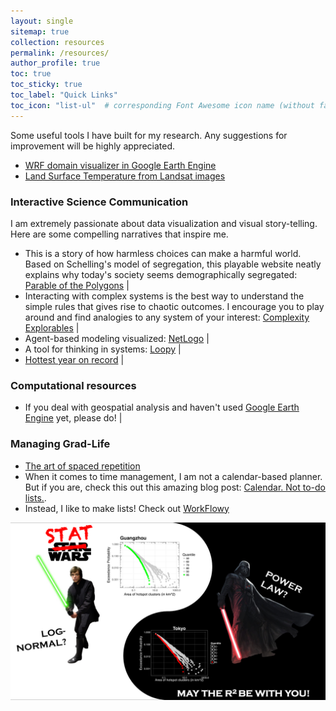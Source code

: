 ```yaml
---
layout: single
sitemap: true
collection: resources
permalink: /resources/
author_profile: true
toc: true
toc_sticky: true
toc_label: "Quick Links"
toc_icon: "list-ul"  # corresponding Font Awesome icon name (without fa prefix)
---
```


Some useful tools I have built for my research. Any suggestions for improvement will be highly appreciated.

* [WRF domain visualizer in Google Earth Engine](https://code.earthengine.google.com/b49019fd1f97e7313b143992a717726c)
* [Land Surface Temperature from Landsat images](https://code.earthengine.google.com/36460b55b5c8688d50e27cbb073a0ef9)

### Interactive Science Communication

I am extremely passionate about data visualization and visual story-telling. Here are some compelling narratives that inspire me.

* This is a story of how harmless choices can make a harmful world. Based on Schelling's model of segregation, this playable website neatly explains why today's society seems demographically segregated: [Parable of the Polygons](https://ncase.me/polygons/) |
* Interacting with complex systems is the best way to understand the simple rules that gives rise to chaotic outcomes. I encourage you to play around and find analogies to any system of your interest: [Complexity Explorables](http://www.complexity-explorables.org/) |
* Agent-based modeling visualized: [NetLogo](https://ccl.northwestern.edu/netlogo/) |
* A tool for thinking in systems: [Loopy](https://ncase.me/loopy/) |
* [Hottest year on record](https://www.bloomberg.com/graphics/hottest-year-on-record/) |

### Computational resources

* If you deal with geospatial analysis and haven't used [Google Earth Engine](https://earthengine.google.com/) yet, please do! |

### Managing Grad-Life

* [The art of spaced repetition](https://ncase.me/remember/)
* When it comes to time management, I am not a calendar-based planner. But if you are, check this out this amazing blog post: [Calendar. Not to-do lists.](https://blog.usejournal.com/calendar-in-stead-of-to-do-lists-9ada86a512dd).
* Instead, I like to make lists! Check out [WorkFlowy](https://workflowy.com/)

![](/assets/images/Stat_Wars.png)

<!--
### Unordered -- Unordered -- Ordered

* unordered item
* unordered item
  * unordered
  * unordered
    1. **ordered item**
    2. **ordered item**
* unordered item
* unordered item

### Task Lists

- [x] Finish my changes
- [ ] Push my commits to Gi
-->
